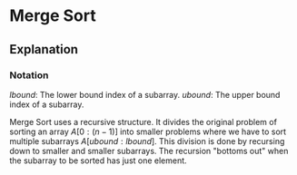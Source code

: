# Merge Sort

## Explanation

### Notation

$lbound$: The lower bound index of a subarray.
$ubound$: The upper bound index of a subarray.

Merge Sort uses a recursive structure. It divides the original problem of
sorting an array $A[0 : (n - 1)]$ into smaller problems where we have to
sort multiple subarrays $A[ubound: lbound]$. This division is done by
recursing down to smaller and smaller subarrays. The recursion "bottoms
out" when the subarray to be sorted has just one element.
